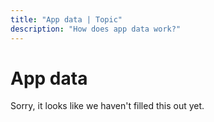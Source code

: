 ```yaml
---
title: "App data | Topic"
description: "How does app data work?"
---
```


# App data

Sorry, it looks like we haven't filled this out yet.
